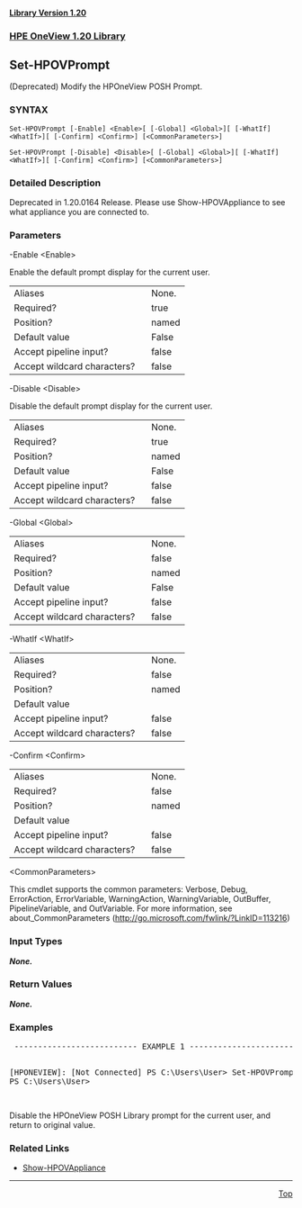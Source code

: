 ﻿<a name="top"></a>
 <h4><a href="#1.20">Library Version 1.20</a></h4>
 <a name="1.20"></a>

### <u>HPE OneView 1.20 Library</u>

## Set-HPOVPrompt
<p>
(Deprecated) Modify the HPOneView POSH Prompt.

### SYNTAX
<p>
<pre><code>Set-HPOVPrompt [-Enable] &lt;Enable&gt;[ [-Global] &lt;Global&gt;][ [-WhatIf] &lt;WhatIf&gt;][ [-Confirm] &lt;Confirm&gt;] [&lt;CommonParameters&gt;]</code></pre>
 <pre><code>Set-HPOVPrompt [-Disable] &lt;Disable&gt;[ [-Global] &lt;Global&gt;][ [-WhatIf] &lt;WhatIf&gt;][ [-Confirm] &lt;Confirm&gt;] [&lt;CommonParameters&gt;]</code></pre>

### Detailed Description
<p>
Deprecated in 1.20.0164 Release. Please use Show-HPOVAppliance to see what appliance you are connected to.


### Parameters

-Enable &lt;Enable&gt;<p>
Enable the default prompt display for the current user.

<table><tbody><tr><td>Aliases</td><td>None.</td></tr><tr><td>Required?</td><td>true</td></tr><tr><td>Position?</td><td>named</td></tr><tr><td>Default value</td><td>False</td></tr><tr><td>Accept pipeline input?</td><td>false</td></tr><tr><td>Accept wildcard characters?&nbsp;&nbsp;&nbsp; </td><td>false</td></tr></tbody></table>

 -Disable &lt;Disable&gt;<p>
Disable the default prompt display for the current user.

<table><tbody><tr><td>Aliases</td><td>None.</td></tr><tr><td>Required?</td><td>true</td></tr><tr><td>Position?</td><td>named</td></tr><tr><td>Default value</td><td>False</td></tr><tr><td>Accept pipeline input?</td><td>false</td></tr><tr><td>Accept wildcard characters?&nbsp;&nbsp;&nbsp; </td><td>false</td></tr></tbody></table>

 -Global &lt;Global&gt;<p>


<table><tbody><tr><td>Aliases</td><td>None.</td></tr><tr><td>Required?</td><td>false</td></tr><tr><td>Position?</td><td>named</td></tr><tr><td>Default value</td><td>False</td></tr><tr><td>Accept pipeline input?</td><td>false</td></tr><tr><td>Accept wildcard characters?&nbsp;&nbsp;&nbsp; </td><td>false</td></tr></tbody></table>

 -WhatIf &lt;WhatIf&gt;<p>


<table><tbody><tr><td>Aliases</td><td>None.</td></tr><tr><td>Required?</td><td>false</td></tr><tr><td>Position?</td><td>named</td></tr><tr><td>Default value</td><td></td></tr><tr><td>Accept pipeline input?</td><td>false</td></tr><tr><td>Accept wildcard characters?&nbsp;&nbsp;&nbsp; </td><td>false</td></tr></tbody></table>

 -Confirm &lt;Confirm&gt;<p>


<table><tbody><tr><td>Aliases</td><td>None.</td></tr><tr><td>Required?</td><td>false</td></tr><tr><td>Position?</td><td>named</td></tr><tr><td>Default value</td><td></td></tr><tr><td>Accept pipeline input?</td><td>false</td></tr><tr><td>Accept wildcard characters?&nbsp;&nbsp;&nbsp; </td><td>false</td></tr></tbody></table>

 &lt;CommonParameters&gt;

This cmdlet supports the common parameters: Verbose, Debug, ErrorAction, ErrorVariable, WarningAction, WarningVariable, OutBuffer, PipelineVariable, and OutVariable. For more information, see about_CommonParameters (<a href="http://go.microsoft.com/fwlink/?LinkID=113216">http://go.microsoft.com/fwlink/?LinkID=113216</a>)<p>

### Input Types

_**None.**_
 


### Return Values

_**None.**_
 


### Examples

<pre> -------------------------- EXAMPLE 1 --------------------------<p>
[HPONEVIEW]: [Not Connected] PS C:\Users\User> Set-HPOVPrompt -Disable
PS C:\Users\User>

</pre>
Disable the HPOneView POSH Library prompt for the current user, and return to original value.



### Related Links

* [Show-HPOVAppliance](https://github.com/HewlettPackard/POSH-HPOneView/wiki/Show-HPOVAppliance)


***
<div align=right><a href="#Top">Top</a></div>
